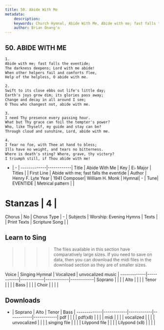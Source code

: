 ```yaml
---
title: 50. Abide With Me
metadata:
    description: 
    keywords: Church Hymnal, Abide With Me, Abide with me; fast falls the eventide, 
    author: Brian Onang'o
---
```



## 50. ABIDE WITH ME

```txt
1.
Abide with me; fast falls the eventide;
The darkness deepens; Lord with me abide!
When other helpers fail and comforts flee,
Help of the helpless, O abide with me.

2.
Swift to its close ebbs out life's little day;
Earth's joys grow dim; its glories pass away;
Change and decay in all around I see;
O Thou who changest not, abide with me.

3.
I need Thy presence every passing hour.
What but Thy grace can foil the tempter's power?
Who, like Thyself, my guide and stay can be?
Through cloud and sunshine, Lord, abide with me.

4.
I fear no foe, with Thee at hand to bless;
Ills have no weight, and tears no bitterness.
Where is death's sting? Where, grave, thy victory?
I triumph still, if Thou abide with me!

```

- |   -  |
-------------|------------|
Title | Abide With Me |
Key | E♭ Major |
Titles |  |
First Line | Abide with me; fast falls the eventide |
Author | Henry F. Lyte
Year | 1941
Composer| William H. Monk |
Hymnal|  - |
Tune| EVENTIDE |
Metrical pattern | |
# Stanzas | 4 |
Chorus | No |
Chorus Type | - |
Subjects | Worship: Evening Hymns |
Texts |  |
Print Texts | 
Scripture Song |  |
  
## Learn to Sing

>>>> The files available in this section have comparatively large sizes. If you need to save on data, then you can download the midi files in the download section as they are of smaller sizes.

Voice |  Singing Hymnal | Vocalized | unvocalized music |
-------------|------------|------------|------------|------------|
Soprano | | | |
Alto | | | |
Tenor | | | |
Bass | | | |
Choir | | | |

## Downloads

- |  Soprano | Alto | Tenor | Bass |
-------------|------------|------------|------------|------------|
pdf | | | |
pdf(x8) | | | |
midi | | | |
vocalized | | | |
unvocalized | | | |
singing file | | | |
Lilypond file | | | |
Lilypond (x8) | | | |
  